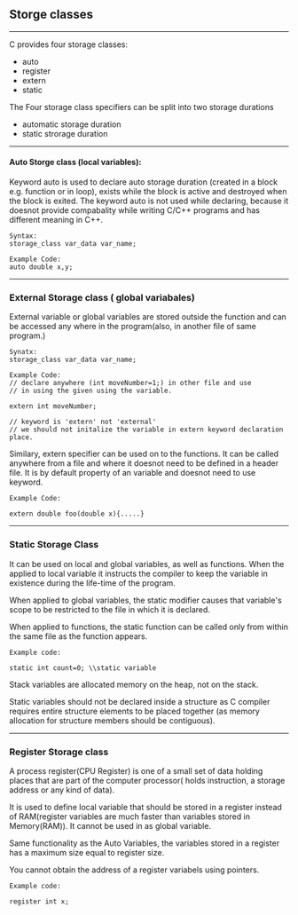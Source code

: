 ## Storge classes
---
C provides four storage classes:
- auto
- register
- extern 
- static

The Four storage class specifiers can be split into two storage durations
- automatic storage duration
- static strorage duration

---

#### Auto Storge class (local variables):
Keyword auto is used to declare auto storage duration (created in a block e.g. function or in loop), exists while the block is active and destroyed when the block is exited.
The keyword auto is not used while declaring, because it doesnot provide compabality while writing C/C++ programs and has different meaning in C++. 

```
Syntax:
storage_class var_data var_name;

Example Code:
auto double x,y;
```
---
### External Storage class ( global variabales)
External variable or global variables are stored outside the function and can be accessed any where in the program(also, in another file of same program.)
```
Synatx: 
storage_class var_data var_name;

Example Code:
// declare anywhere (int moveNumber=1;) in other file and use 
// in using the given using the variable.

extern int moveNumber;

// keyword is 'extern' not 'external'
// we should not initalize the variable in extern keyword declaration place.
```

Similary, extern specifier can be used on to the  functions. It can be called anywhere from a file and where it doesnot need to be defined in a header file. It is by default property of an variable and doesnot need to use keyword.

```
Example Code:

extern double foo(double x){.....}

```

---
### Static Storage Class
It can be used on local and global variables, as well as functions. 
When the applied to local variable it instructs the compiler to keep the variable in existence during the life-time of the program.

When applied to global variables, the static modifier causes that variable's scope to be restricted to the file in which it is declared.

When applied to functions, the static function can be called only from within the same file as the function appears.

```
Example code:

static int count=0; \\static variable

```

Stack variables are allocated memory on the heap, not on the stack.

Static variables should not be declared inside a structure as C compiler requires entire structure elements to be placed together (as memory allocation for structure members should be contiguous).

---
### Register Storage class
A process register(CPU Register) is one of a small set of data holding places that are part of the computer processor( holds instruction, a storage address or any kind of data).

It is used to define local variable that should be stored in a register instead of RAM(register variables are much faster than variables stored in Memory(RAM)). It cannot be used in as global variable.

Same functionality as the Auto Variables, the variables stored in a register has a maximum size equal to register size.

You cannot obtain the address of a register variabels using pointers.

```
Example code:

register int x;

```